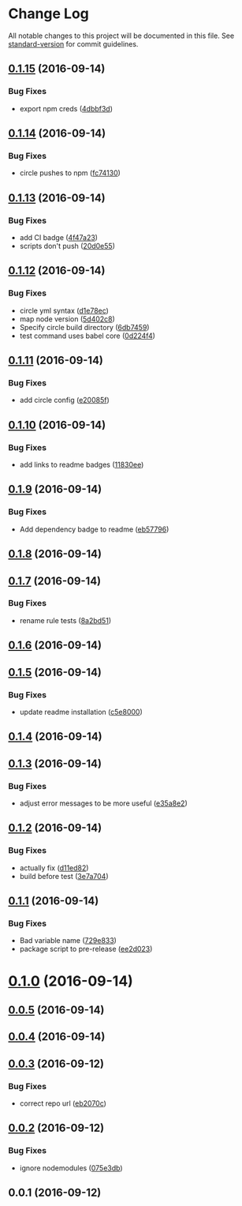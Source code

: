 # Change Log

All notable changes to this project will be documented in this file. See [standard-version](https://github.com/conventional-changelog/standard-version) for commit guidelines.

<a name="0.1.15"></a>
## [0.1.15](https://github.com/mattgoucher/eslint-plugin-loosely-restrict-imports/compare/v0.1.14...v0.1.15) (2016-09-14)


### Bug Fixes

* export npm creds ([4dbbf3d](https://github.com/mattgoucher/eslint-plugin-loosely-restrict-imports/commit/4dbbf3d))



<a name="0.1.14"></a>
## [0.1.14](https://github.com/mattgoucher/eslint-plugin-loosely-restrict-imports/compare/v0.1.13...v0.1.14) (2016-09-14)


### Bug Fixes

* circle pushes to npm ([fc74130](https://github.com/mattgoucher/eslint-plugin-loosely-restrict-imports/commit/fc74130))



<a name="0.1.13"></a>
## [0.1.13](https://github.com/mattgoucher/eslint-plugin-loosely-restrict-imports/compare/v0.1.12...v0.1.13) (2016-09-14)


### Bug Fixes

* add CI badge ([4f47a23](https://github.com/mattgoucher/eslint-plugin-loosely-restrict-imports/commit/4f47a23))
* scripts don't push ([20d0e55](https://github.com/mattgoucher/eslint-plugin-loosely-restrict-imports/commit/20d0e55))



<a name="0.1.12"></a>
## [0.1.12](https://github.com/mattgoucher/eslint-plugin-loosely-restrict-imports/compare/v0.1.11...v0.1.12) (2016-09-14)


### Bug Fixes

* circle yml syntax ([d1e78ec](https://github.com/mattgoucher/eslint-plugin-loosely-restrict-imports/commit/d1e78ec))
* map node version ([5d402c8](https://github.com/mattgoucher/eslint-plugin-loosely-restrict-imports/commit/5d402c8))
* Specify circle build directory ([6db7459](https://github.com/mattgoucher/eslint-plugin-loosely-restrict-imports/commit/6db7459))
* test command uses babel core ([0d224f4](https://github.com/mattgoucher/eslint-plugin-loosely-restrict-imports/commit/0d224f4))



<a name="0.1.11"></a>
## [0.1.11](https://github.com/mattgoucher/eslint-plugin-loosely-restrict-imports/compare/v0.1.10...v0.1.11) (2016-09-14)


### Bug Fixes

* add circle config ([e20085f](https://github.com/mattgoucher/eslint-plugin-loosely-restrict-imports/commit/e20085f))



<a name="0.1.10"></a>
## [0.1.10](https://github.com/mattgoucher/eslint-plugin-loosely-restrict-imports/compare/v0.1.9...v0.1.10) (2016-09-14)


### Bug Fixes

* add links to readme badges ([11830ee](https://github.com/mattgoucher/eslint-plugin-loosely-restrict-imports/commit/11830ee))



<a name="0.1.9"></a>
## [0.1.9](https://github.com/mattgoucher/eslint-plugin-loosely-restrict-imports/compare/v0.1.8...v0.1.9) (2016-09-14)


### Bug Fixes

* Add dependency badge to readme ([eb57796](https://github.com/mattgoucher/eslint-plugin-loosely-restrict-imports/commit/eb57796))



<a name="0.1.8"></a>
## [0.1.8](https://github.com/mattgoucher/eslint-plugin-loosely-restrict-imports/compare/v0.1.7...v0.1.8) (2016-09-14)



<a name="0.1.7"></a>
## [0.1.7](https://github.com/mattgoucher/eslint-plugin-loosely-restrict-imports/compare/v0.1.6...v0.1.7) (2016-09-14)


### Bug Fixes

* rename rule tests ([8a2bd51](https://github.com/mattgoucher/eslint-plugin-loosely-restrict-imports/commit/8a2bd51))



<a name="0.1.6"></a>
## [0.1.6](https://github.com/mattgoucher/eslint-plugin-loosely-restrict-imports/compare/v0.1.5...v0.1.6) (2016-09-14)



<a name="0.1.5"></a>
## [0.1.5](https://github.com/mattgoucher/eslint-plugin-loosely-restrict-imports/compare/v0.1.4...v0.1.5) (2016-09-14)


### Bug Fixes

* update readme installation ([c5e8000](https://github.com/mattgoucher/eslint-plugin-loosely-restrict-imports/commit/c5e8000))



<a name="0.1.4"></a>
## [0.1.4](https://github.com/mattgoucher/eslint-plugin-loosely-restrict-imports/compare/v0.1.3...v0.1.4) (2016-09-14)



<a name="0.1.3"></a>
## [0.1.3](https://github.com/mattgoucher/eslint-plugin-loosely-restrict-imports/compare/v0.1.2...v0.1.3) (2016-09-14)


### Bug Fixes

* adjust error messages to be more useful ([e35a8e2](https://github.com/mattgoucher/eslint-plugin-loosely-restrict-imports/commit/e35a8e2))



<a name="0.1.2"></a>
## [0.1.2](https://github.com/mattgoucher/eslint-plugin-loosely-restrict-imports/compare/v0.1.1...v0.1.2) (2016-09-14)


### Bug Fixes

* actually fix ([d11ed82](https://github.com/mattgoucher/eslint-plugin-loosely-restrict-imports/commit/d11ed82))
* build before test ([3e7a704](https://github.com/mattgoucher/eslint-plugin-loosely-restrict-imports/commit/3e7a704))



<a name="0.1.1"></a>
## [0.1.1](https://github.com/mattgoucher/eslint-plugin-loosely-restrict-imports/compare/v0.1.0...v0.1.1) (2016-09-14)


### Bug Fixes

* Bad variable name ([729e833](https://github.com/mattgoucher/eslint-plugin-loosely-restrict-imports/commit/729e833))
* package script to pre-release ([ee2d023](https://github.com/mattgoucher/eslint-plugin-loosely-restrict-imports/commit/ee2d023))



<a name="0.1.0"></a>
# [0.1.0](https://github.com/mattgoucher/eslint-plugin-loosely-restrict-imports/compare/v0.0.5...v0.1.0) (2016-09-14)



<a name="0.0.5"></a>
## [0.0.5](https://github.com/mattgoucher/eslint-plugin-loosely-restrict-imports/compare/v0.0.4...v0.0.5) (2016-09-14)



<a name="0.0.4"></a>
## [0.0.4](https://github.com/mattgoucher/eslint-plugin-loosely-restrict-imports/compare/v0.0.3...v0.0.4) (2016-09-14)



<a name="0.0.3"></a>
## [0.0.3](https://github.com/mattgoucher/eslint-plugin-loosely-restrict-imports/compare/v0.0.2...v0.0.3) (2016-09-12)


### Bug Fixes

* correct repo url ([eb2070c](https://github.com/mattgoucher/eslint-plugin-loosely-restrict-imports/commit/eb2070c))



<a name="0.0.2"></a>
## [0.0.2](https://github.com/concur/react-datepicker/compare/v0.0.1...v0.0.2) (2016-09-12)


### Bug Fixes

* ignore nodemodules ([075e3db](https://github.com/concur/react-datepicker/commit/075e3db))



<a name="0.0.1"></a>
## 0.0.1 (2016-09-12)
